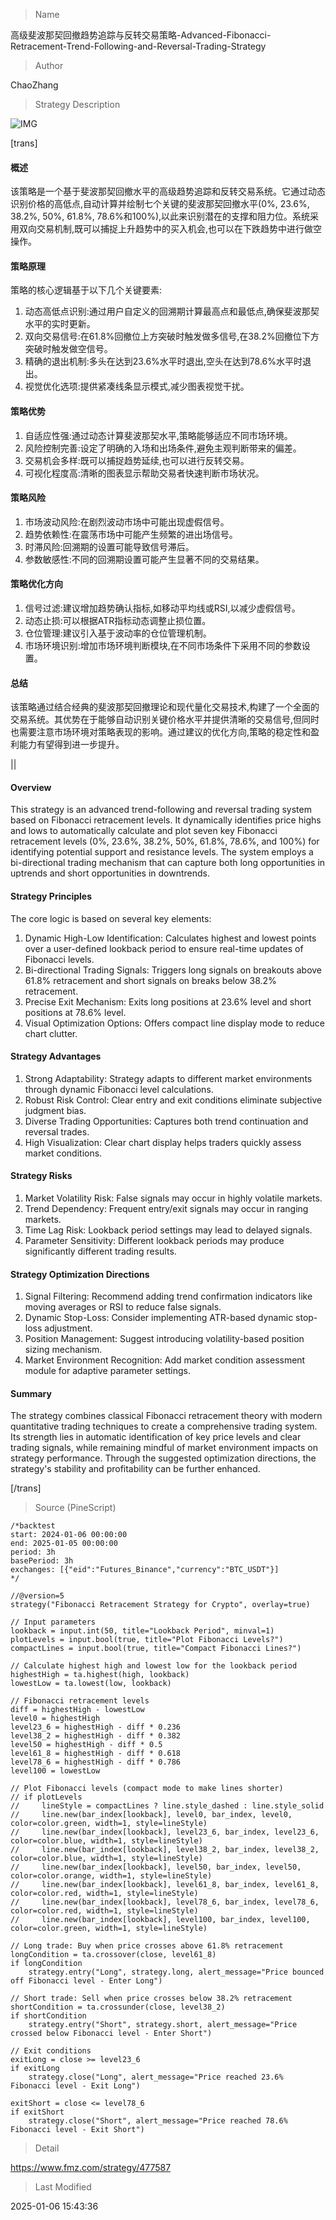 
> Name

高级斐波那契回撤趋势追踪与反转交易策略-Advanced-Fibonacci-Retracement-Trend-Following-and-Reversal-Trading-Strategy

> Author

ChaoZhang

> Strategy Description

![IMG](https://www.fmz.com/upload/asset/985f2efee8ef56cb11.png)

[trans]
#### 概述
该策略是一个基于斐波那契回撤水平的高级趋势追踪和反转交易系统。它通过动态识别价格的高低点,自动计算并绘制七个关键的斐波那契回撤水平(0%, 23.6%, 38.2%, 50%, 61.8%, 78.6%和100%),以此来识别潜在的支撑和阻力位。系统采用双向交易机制,既可以捕捉上升趋势中的买入机会,也可以在下跌趋势中进行做空操作。

#### 策略原理
策略的核心逻辑基于以下几个关键要素:
1. 动态高低点识别:通过用户自定义的回溯期计算最高点和最低点,确保斐波那契水平的实时更新。
2. 双向交易信号:在61.8%回撤位上方突破时触发做多信号,在38.2%回撤位下方突破时触发做空信号。
3. 精确的退出机制:多头在达到23.6%水平时退出,空头在达到78.6%水平时退出。
4. 视觉优化选项:提供紧凑线条显示模式,减少图表视觉干扰。

#### 策略优势
1. 自适应性强:通过动态计算斐波那契水平,策略能够适应不同市场环境。
2. 风险控制完善:设定了明确的入场和出场条件,避免主观判断带来的偏差。
3. 交易机会多样:既可以捕捉趋势延续,也可以进行反转交易。
4. 可视化程度高:清晰的图表显示帮助交易者快速判断市场状况。

#### 策略风险
1. 市场波动风险:在剧烈波动市场中可能出现虚假信号。
2. 趋势依赖性:在震荡市场中可能产生频繁的进出场信号。
3. 时滞风险:回溯期的设置可能导致信号滞后。
4. 参数敏感性:不同的回溯期设置可能产生显著不同的交易结果。

#### 策略优化方向
1. 信号过滤:建议增加趋势确认指标,如移动平均线或RSI,以减少虚假信号。
2. 动态止损:可以根据ATR指标动态调整止损位置。
3. 仓位管理:建议引入基于波动率的仓位管理机制。
4. 市场环境识别:增加市场环境判断模块,在不同市场条件下采用不同的参数设置。

#### 总结
该策略通过结合经典的斐波那契回撤理论和现代量化交易技术,构建了一个全面的交易系统。其优势在于能够自动识别关键价格水平并提供清晰的交易信号,但同时也需要注意市场环境对策略表现的影响。通过建议的优化方向,策略的稳定性和盈利能力有望得到进一步提升。

|| 

#### Overview
This strategy is an advanced trend-following and reversal trading system based on Fibonacci retracement levels. It dynamically identifies price highs and lows to automatically calculate and plot seven key Fibonacci retracement levels (0%, 23.6%, 38.2%, 50%, 61.8%, 78.6%, and 100%) for identifying potential support and resistance levels. The system employs a bi-directional trading mechanism that can capture both long opportunities in uptrends and short opportunities in downtrends.

#### Strategy Principles
The core logic is based on several key elements:
1. Dynamic High-Low Identification: Calculates highest and lowest points over a user-defined lookback period to ensure real-time updates of Fibonacci levels.
2. Bi-directional Trading Signals: Triggers long signals on breakouts above 61.8% retracement and short signals on breaks below 38.2% retracement.
3. Precise Exit Mechanism: Exits long positions at 23.6% level and short positions at 78.6% level.
4. Visual Optimization Options: Offers compact line display mode to reduce chart clutter.

#### Strategy Advantages
1. Strong Adaptability: Strategy adapts to different market environments through dynamic Fibonacci level calculations.
2. Robust Risk Control: Clear entry and exit conditions eliminate subjective judgment bias.
3. Diverse Trading Opportunities: Captures both trend continuation and reversal trades.
4. High Visualization: Clear chart display helps traders quickly assess market conditions.

#### Strategy Risks
1. Market Volatility Risk: False signals may occur in highly volatile markets.
2. Trend Dependency: Frequent entry/exit signals may occur in ranging markets.
3. Time Lag Risk: Lookback period settings may lead to delayed signals.
4. Parameter Sensitivity: Different lookback periods may produce significantly different trading results.

#### Strategy Optimization Directions
1. Signal Filtering: Recommend adding trend confirmation indicators like moving averages or RSI to reduce false signals.
2. Dynamic Stop-Loss: Consider implementing ATR-based dynamic stop-loss adjustment.
3. Position Management: Suggest introducing volatility-based position sizing mechanism.
4. Market Environment Recognition: Add market condition assessment module for adaptive parameter settings.

#### Summary
The strategy combines classical Fibonacci retracement theory with modern quantitative trading techniques to create a comprehensive trading system. Its strength lies in automatic identification of key price levels and clear trading signals, while remaining mindful of market environment impacts on strategy performance. Through the suggested optimization directions, the strategy's stability and profitability can be further enhanced.

[/trans]



> Source (PineScript)

``` pinescript
/*backtest
start: 2024-01-06 00:00:00
end: 2025-01-05 00:00:00
period: 3h
basePeriod: 3h
exchanges: [{"eid":"Futures_Binance","currency":"BTC_USDT"}]
*/

//@version=5
strategy("Fibonacci Retracement Strategy for Crypto", overlay=true)

// Input parameters
lookback = input.int(50, title="Lookback Period", minval=1)
plotLevels = input.bool(true, title="Plot Fibonacci Levels?")
compactLines = input.bool(true, title="Compact Fibonacci Lines?")

// Calculate highest high and lowest low for the lookback period
highestHigh = ta.highest(high, lookback)
lowestLow = ta.lowest(low, lookback)

// Fibonacci retracement levels
diff = highestHigh - lowestLow
level0 = highestHigh
level23_6 = highestHigh - diff * 0.236
level38_2 = highestHigh - diff * 0.382
level50 = highestHigh - diff * 0.5
level61_8 = highestHigh - diff * 0.618
level78_6 = highestHigh - diff * 0.786
level100 = lowestLow

// Plot Fibonacci levels (compact mode to make lines shorter)
// if plotLevels
//     lineStyle = compactLines ? line.style_dashed : line.style_solid
//     line.new(bar_index[lookback], level0, bar_index, level0, color=color.green, width=1, style=lineStyle)
//     line.new(bar_index[lookback], level23_6, bar_index, level23_6, color=color.blue, width=1, style=lineStyle)
//     line.new(bar_index[lookback], level38_2, bar_index, level38_2, color=color.blue, width=1, style=lineStyle)
//     line.new(bar_index[lookback], level50, bar_index, level50, color=color.orange, width=1, style=lineStyle)
//     line.new(bar_index[lookback], level61_8, bar_index, level61_8, color=color.red, width=1, style=lineStyle)
//     line.new(bar_index[lookback], level78_6, bar_index, level78_6, color=color.red, width=1, style=lineStyle)
//     line.new(bar_index[lookback], level100, bar_index, level100, color=color.green, width=1, style=lineStyle)

// Long trade: Buy when price crosses above 61.8% retracement
longCondition = ta.crossover(close, level61_8)
if longCondition
    strategy.entry("Long", strategy.long, alert_message="Price bounced off Fibonacci level - Enter Long")

// Short trade: Sell when price crosses below 38.2% retracement
shortCondition = ta.crossunder(close, level38_2)
if shortCondition
    strategy.entry("Short", strategy.short, alert_message="Price crossed below Fibonacci level - Enter Short")

// Exit conditions
exitLong = close >= level23_6
if exitLong
    strategy.close("Long", alert_message="Price reached 23.6% Fibonacci level - Exit Long")

exitShort = close <= level78_6
if exitShort
    strategy.close("Short", alert_message="Price reached 78.6% Fibonacci level - Exit Short")

```

> Detail

https://www.fmz.com/strategy/477587

> Last Modified

2025-01-06 15:43:36

